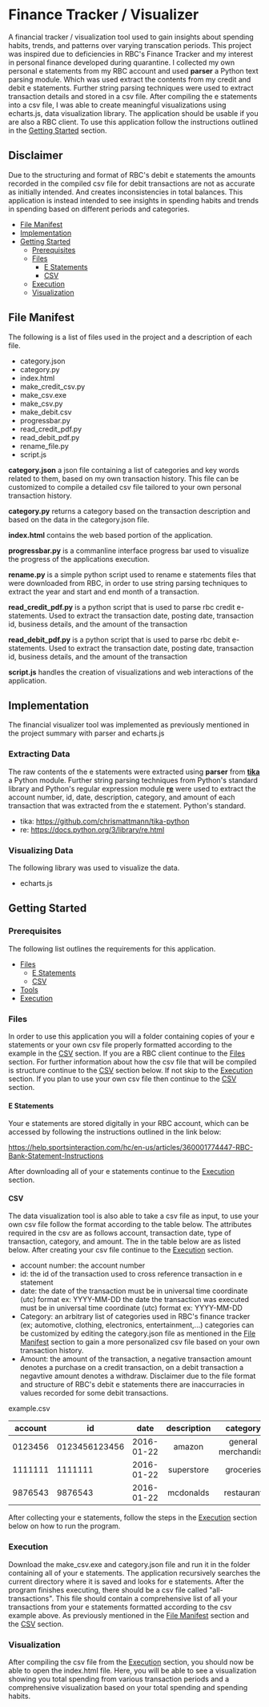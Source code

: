 # Finance Tracker / Visualizer
A financial tracker / visualization tool used to gain insights about spending habits, trends, and patterns over varying transcation periods. This project was inspired due to deficiencies in RBC's Finance Tracker and my interest in personal finance developed during quarantine. I collected my own personal e statements from my RBC account and used **parser** a Python text parsing module. Which was used extract the contents from my credit and debit e statements. Further string parsing techniques were used to extract transaction details and stored in a csv file. After compiling the e statements into a csv file, I was able to create meaningful visualizations using echarts.js, data visualization library. The application should be usable if you are also a RBC client. To use this application follow the instructions outlined in the [Getting Started](#getting-started) section. 

## Disclaimer

Due to the structuring and format of RBC's debit e statements the amounts recorded in the compiled csv file for debit transactions are not as accurate as initially intended. And creates inconsistencies in total balances. This application is instead intended to see insights in spending habits and trends in spending based on different periods and categories.

- [File Manifest](#file-manifest)
- [Implementation](#implementation)
- [Getting Started](#getting-started)
    - [Prerequisites](#prerequisites)
    - [Files](#files)
        - [E Statements](#e-statements)
        - [CSV](#files)
    - [Execution](#execution)
    - [Visualization](#visualization)

## File Manifest
The following is a list of files used in the project and a description of each file.

- category.json
- category.py
- index.html
- make_credit_csv.py
- make_csv.exe
- make_csv.py
- make_debit.csv
- progressbar.py
- read_credit_pdf.py
- read_debit_pdf.py
- rename_file.py
- script.js

**category.json** a json file containing a list of categories and key words related to them, based on my own transaction history. This file can be customized to compile a detailed csv file tailored to your own personal transaction history.

**category.py** returns a category based on the transaction description and based on the data in the category.json file.

**index.html** contains the web based portion of the application.

**progressbar.py** is a commanline interface progress bar used to visualize the progress of the applications execution. 

**rename.py** is a simple python script used to rename e statements files that were downloaded from RBC, in order to use string parsing techniques to extract the year and 
start and end month of a transaction.

**read_credit_pdf.py** is a python script that is used to parse rbc credit e-statements. Used to extract the transaction date, posting date, transaction id, business details, and the amount of the transaction

**read_debit_pdf.py** is a python script that is used to parse rbc debit e-statements. Used to extract the transaction date, posting date, transaction id, business details, and the amount of the transaction

**script.js** handles the creation of visualizations and web interactions of the application.

## Implementation

The financial visualizer tool was implemented as previously mentioned in the project summary with parser and echarts.js

### Extracting Data
The raw contents of the e statements were extracted using **parser** from **[tika](https://github.com/chrismattmann/tika-python)** a Python module. Further string parsing techniques from Python's standard library and Python's regular expression module **[re](https://docs.python.org/3/library/re.html)** were used to extract the account number, id, date, description, category, and amount of each transaction that was extracted from the e statement. Python's standard.

- tika: https://github.com/chrismattmann/tika-python
- re: https://docs.python.org/3/library/re.html

### Visualizing Data
The following library was used to visualize the data.

- echarts.js

## Getting Started
### Prerequisites
The following list outlines the requirements for this application. 

- [Files](#files)
    - [E Statements](#e-statements)
    - [CSV](#csv)
- [Tools](#tools)
- [Execution](#execution)
### Files
In order to use this application you will a folder containing copies of your e statements or your own csv file properly formatted according to the example in the [CSV](#csv) section. If you are a RBC client continue to the [Files](#files) section. For further information about how the csv file that will be compiled is structure continue to the [CSV](#csv) section below. If not skip to the [Execution](#execution) section. If you plan to use your own csv file then continue to the [CSV](#csv) section.

#### E Statements
Your e statements are stored digitally in your RBC account, which can be accessed by following the instructions outlined in the link below:

https://help.sportsinteraction.com/hc/en-us/articles/360001774447-RBC-Bank-Statement-Instructions

After downloading all of your e statements continue to the [Execution](#execution) section.

#### CSV
The data visualization tool is also able to take a csv file as input, to use your own csv file follow the format according to the table below. The attributes required in the csv are as follows account, transaction date, type of transaction, category, and amount. The in the table below are as listed below. After creating your csv file continue to the [Execution](#execution) section.

- account number: the account number 
- id: the id of the transaction used to cross reference transaction in e statement
- date: the date of the transaction must be in universal time coordinate (utc) format ex: YYYY-MM-DD the date the transaction was executed must be in universal time coordinate (utc) format ex: YYYY-MM-DD
- Category: an arbitrary list of categories used in RBC's finance tracker (ex; automotive, clothing, electronics, entertainment,...) categories can be customized by editing the category.json file as mentioned in the [File Manifest](#file-manifest) section to gain a more personalized csv file based on your own transaction history.
- Amount: the amount of the transaction, a negative transaction amount denotes a purchase on a credit transaction, on a debit transaction a negavtive amount denotes a withdraw. Disclaimer due to the file format and structure of RBC's debit e statements there are inaccurracies in values recorded for some debit transactions.

example.csv

|account|id            |date             | description         | category           | amount |
|-------|--------------|---------------- |:-------------------:|:------------------:| ------:|
|0123456|0123456123456 |2016-01-22       | amazon              | general merchandise|  00.00 |
|1111111|1111111       |2016-01-22       | superstore          | groceries          |  12.00 |
|9876543|9876543       |2016-01-22       | mcdonalds           | restaurant         |   1.00 |

After collecting your e statements, follow the steps in the [Execution](#execution) section below on how to run the program.

### Execution
Download the make_csv.exe and category.json file and run it in the folder containing all of your e statements. The application recursively searches the current directory where it is saved and looks for e statements. After the program finishes executing, there should be a csv file called "all-transactions". This file should contain a comprehensive list of all your transactions from your e statements formatted according to the csv example above. As previously mentioned in the [File Manifest](#file-manifest) section and the [CSV](#csv) section.
    
### Visualization
After compiling the csv file from the [Execution](#execution) section, you should now be able to open the index.html file. Here, you will be able to see a visualization showing you total spending from various transaction periods and a comprehensive visualization based on your total spending and spending habits.
